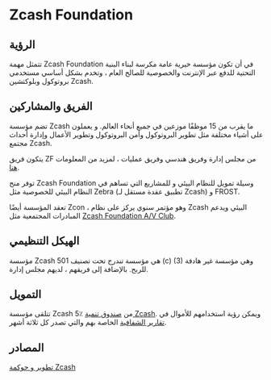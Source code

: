 # Zcash Foundation

## الرؤية

تتمثل مهمة Zcash Foundation في أن تكون مؤسسة خيرية عامة مكرسة لبناء البنية التحتية للدفع عبر الإنترنت والخصوصية للصالح العام ، وتخدم بشكل أساسي مستخدمي بروتوكول وبلوكتشين Zcash.


## الفريق والمشاركين

تضم مؤسسة Zcash ما يقرب من 15 موظفًا موزعين في جميع أنحاء العالم. و يعملون على أشياء مختلفة مثل تطوير البروتوكول وأمن البروتوكول وتطوير الأعمال وإدارة أحداث مجتمع Zcash. 

يتكون فريق ZF من مجلس إدارة وفريق هندسي وفريق عمليات ، لمزيد من المعلومات [هنا](https://zfnd.org/about/).

توفر منح Zcash Foundation وسيلة تمويل للنظام البيئي و للمشاريع التي تساهم في النظام البيئي للخصوصية مثل Zebra (تطبيق عقدة مستقل لـ Zcash) و FROST. 

تعقد المؤسسة أيضًا Zcon ، وهو مؤتمر سنوي يركز على نظام Zcash البيئي ويدعم المبادرات المجتمعية مثل [Zcash Foundation A/V Club](https://discord.gg/WGEVenUq).


## الهيكل التنظيمي

مؤسسة Zcash هي مؤسسة تندرج تحت تصنيف 501 (c) (3) وهي مؤسسة غير هادفة للربح. بالإضافة إلى فريقهم ، لديهم مجلس إدارة.

## التمويل

تتلقى مؤسسة Zcash 5٪ من [صندوق تنمية Zcash](https://zips.z.cash/zip-1014). ويمكن رؤية استخدامهم للأموال في [تقارير الشفافية](https://electriccoin.co/blog/ecc-transparency-report-for-q3-2022/)  الخاصة بهم والتي تصدر كل ثلاثة أشهر.

## المصادر

[تطوير و حوكمة Zcash](https://z.cash/zcash-development-and-governance/)
